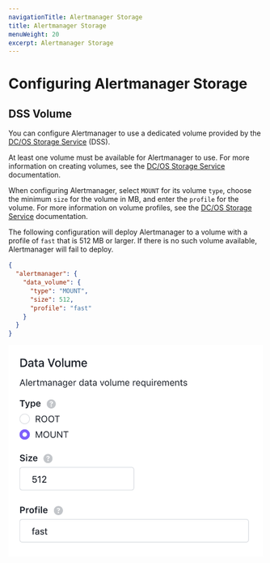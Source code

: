 ```yaml
---
navigationTitle: Alertmanager Storage
title: Alertmanager Storage
menuWeight: 20
excerpt: Alertmanager Storage
---
```


# Configuring Alertmanager Storage

## DSS Volume

You can configure Alertmanager to use a dedicated volume provided by the [DC/OS Storage Service](/mesosphere/dcos/services/storage/1.0.0/) (DSS).

At least one volume must be available for Alertmanager to use.
For more information on creating volumes, see the [DC/OS Storage Service](/mesosphere/dcos/services/storage/1.0.0/cli-references/dcos-storage-volume/dcos-storage-volume-create) documentation.

When configuring Alertmanager, select `MOUNT` for its volume `type`, choose the minimum `size` for the volume in MB, and enter the `profile` for the volume.
For more information on volume profiles, see the [DC/OS Storage Service](/mesosphere/dcos/services/storage/1.0.0/cli-references/dcos-storage-profile/) documentation.

The following configuration will deploy Alertmanager to a volume with a profile of `fast` that is 512 MB or larger.
If there is no such volume available, Alertmanager will fail to deploy.

```json
{
  "alertmanager": {
    "data_volume": {
      "type": "MOUNT",
      "size": 512,
      "profile": "fast"
    }
  }
}
```

![Alertmanager DSS GUI example](../../../img/alertmanager-dss-gui.png)
